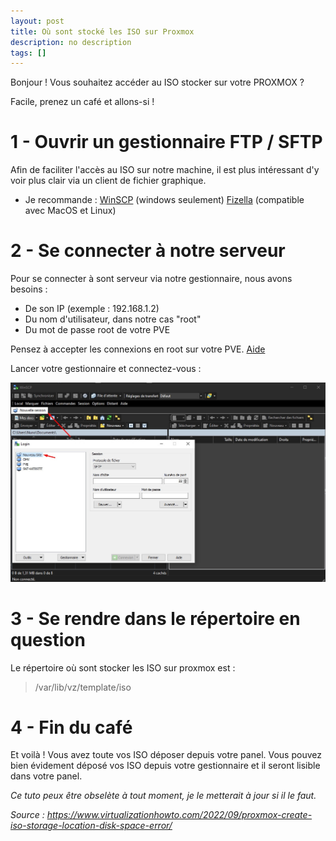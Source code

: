```yaml
---
layout: post
title: Où sont stocké les ISO sur Proxmox
description: no description
tags: []
---
```


Bonjour ! 
Vous souhaitez accéder au ISO stocker sur votre PROXMOX ?

Facile, prenez un café et allons-si !

# 1 - Ouvrir un gestionnaire FTP / SFTP

Afin de faciliter l'accès au ISO sur notre machine, il est plus intéressant d'y voir plus clair via un client de fichier graphique.

* Je recommande :
[WinSCP](https://winscp.net/) (windows seulement)
[Fizella](https://filezilla-project.org/) (compatible avec MacOS et Linux)

# 2 - Se connecter à notre serveur

Pour se connecter à sont serveur via notre gestionnaire, nous avons besoins :

* De son IP (exemple : 192.168.1.2)
* Du nom d'utilisateur, dans notre cas "root"
* Du mot de passe root de votre PVE

Pensez à accepter les connexions en root sur votre PVE. [Aide](https://cloriou.fr/2016/12/05/debian-autoriser-acces-root-via-ssh/)

Lancer votre gestionnaire et connectez-vous :

[![Exemple](../_posts/img/tuto-proxmox-1.jpg)]()

# 3 - Se rendre dans le répertoire en question

Le répertoire où sont stocker les ISO sur proxmox est :

> /var/lib/vz/template/iso

# 4 - Fin du café

Et voilà ! Vous avez toute vos ISO déposer depuis votre panel.
Vous pouvez bien évidement déposé vos ISO depuis votre gestionnaire et il seront lisible dans votre panel.

_Ce tuto peux être obselète à tout moment, je le metterait à jour si il le faut._

_Source : https://www.virtualizationhowto.com/2022/09/proxmox-create-iso-storage-location-disk-space-error/_